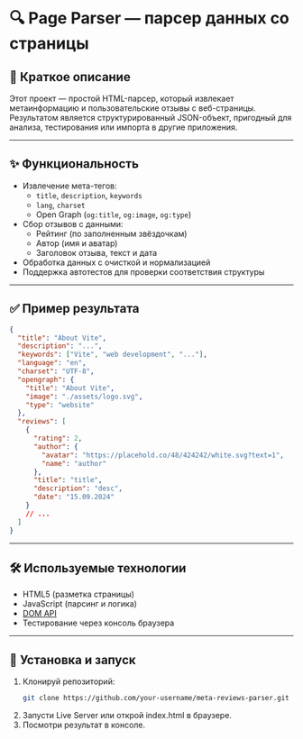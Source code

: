 # 🔍 Page Parser — парсер данных со страницы

## 📝 Краткое описание

Этот проект — простой HTML-парсер, который извлекает метаинформацию и пользовательские отзывы с веб-страницы. Результатом является структурированный JSON-объект, пригодный для анализа, тестирования или импорта в другие приложения.

---

## ✨ Функциональность

- Извлечение мета-тегов:
  - `title`, `description`, `keywords`
  - `lang`, `charset`
  - Open Graph (`og:title`, `og:image`, `og:type`)
- Сбор отзывов с данными:
  - Рейтинг (по заполненным звёздочкам)
  - Автор (имя и аватар)
  - Заголовок отзыва, текст и дата
- Обработка данных с очисткой и нормализацией
- Поддержка автотестов для проверки соответствия структуры

---

## ✅ Пример результата

```json
{
  "title": "About Vite",
  "description": "...",
  "keywords": ["Vite", "web development", "..."],
  "language": "en",
  "charset": "UTF-8",
  "opengraph": {
    "title": "About Vite",
    "image": "./assets/logo.svg",
    "type": "website"
  },
  "reviews": [
    {
      "rating": 2,
      "author": {
        "avatar": "https://placehold.co/48/424242/white.svg?text=1",
        "name": "author"
      },
      "title": "title",
      "description": "desc",
      "date": "15.09.2024"
    }
    // ...
  ]
}
```

---

## 🛠️ Используемые технологии

- HTML5 (разметка страницы)
- JavaScript (парсинг и логика)
- [DOM API](https://developer.mozilla.org/en-US/docs/Web/API/Document_Object_Model)
- Тестирование через консоль браузера

---

## 🚀 Установка и запуск

1. Клонируй репозиторий:
   ```bash
   git clone https://github.com/your-username/meta-reviews-parser.git
   ```
2. Запусти Live Server или открой index.html в браузере.
3. Посмотри результат в консоле.
